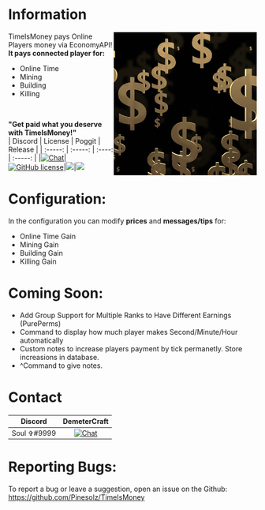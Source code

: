 # Information
<img align="right" src="meta.png" width="290">

TimeIsMoney pays Online Players money via EconomyAPI!<br>
**It pays connected player for:**
- Online Time
- Mining
- Building
- Killing
<br>

**"Get paid what you deserve with TimeIsMoney!"**<br>
| Discord | License | Poggit | Release |
| :-----: | :-----: | :----: | :-----: |
|[![Chat](https://img.shields.io/badge/chat-on%20discord-7289da.svg)](https://discord.gg/kFacgS29ay)|[![GitHub license](https://img.shields.io/github/license/Pinesolz/TimeIsMoney.svg)](https://github.com/Pinesolz/Honey/blob/master/LICENSE)|[![](https://poggit.pmmp.io/shield.api/TimeIsMoney)](https://poggit.pmmp.io/p/TimeIsMoney)|[![](https://poggit.pmmp.io/shield.state/TimeIsMoney)](https://poggit.pmmp.io/p/TimeIsMoney)

# Configuration:
In the configuration you can modify **prices** and **messages/tips** for:
- Online Time Gain
- Mining Gain
- Building Gain
- Killing Gain

# Coming Soon:
- Add Group Support for Multiple Ranks to Have Different Earnings (PurePerms)
- Command to display how much player makes Second/Minute/Hour automatically
- Custom notes to increase players payment by tick permanetly. Store increasions in database.
- ^Command to give notes.

# Contact
| Discord | DemeterCraft |
| :-----: | :----------: |
|Soul ✞#9999|[![Chat](https://img.shields.io/badge/chat-on%20discord-7289da.svg)](https://discord.gg/kFacgS29ay)|

# Reporting Bugs:
To report a bug or leave a suggestion, open an issue on the Github:<br>
https://github.com/Pinesolz/TimeIsMoney
